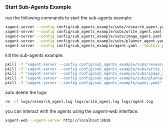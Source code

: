 ### Start Sub-Agents Example

run the following commands to start the sub-agents example:

```bash
xagent-server --config config/sub_agents_example/subs/research_agent.yaml > logs/research_agent.log 2>&1 &
xagent-server --config config/sub_agents_example/subs/write_agent.yaml > logs/write_agent.log 2>&1 &
xagent-server --config config/sub_agents_example/subs/image_agent.yaml > logs/image_agent.log 2>&1 &
xagent-server --config config/sub_agents_example/subs/planner_agent.yaml > logs/planner_agent.log 2>&1 &
xagent-server --config config/sub_agents_example/agent.yaml --toolkit_path toolkit > logs/agent.log 2>&1 &
```

kill the sub-agents example:

```bash
pkill -f "xagent-server --config config/sub_agents_example/subs/research_agent.yaml"
pkill -f "xagent-server --config config/sub_agents_example/subs/write_agent.yaml"
pkill -f "xagent-server --config config/sub_agents_example/subs/image_agent.yaml"
pkill -f "xagent-server --config config/sub_agents_example/subs/planner_agent.yaml"
pkill -f "xagent-server --config config/sub_agents_example/agent.yaml"
``` 

auto delete the logs:

```bash
rm -rf logs/research_agent.log logs/write_agent.log logs/agent.log
```

you can interact with the agents using the xagent-web interface:

```bash
xagent-web --agent-server http://localhost:8010
```

